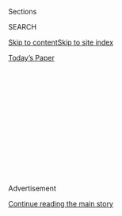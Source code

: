 <div id="app">

<div>

<div>

<div>

<div class="NYTAppHideMasthead css-1q2w90k e1suatyy0">

<div class="section css-ui9rw0 e1suatyy2">

<div class="css-eph4ug er09x8g0">

<div class="css-6n7j50">

</div>

<span class="css-1dv1kvn">Sections</span>

<div class="css-10488qs">

<span class="css-1dv1kvn">SEARCH</span>

</div>

[Skip to content](#site-content)[Skip to site index](#site-index)

</div>

<div class="css-10698na e1huz5gh0">

</div>

</div>

<div id="masthead-bar-one" class="section hasLinks css-15hmgas e1csuq9d3">

<div class="css-uqyvli e1csuq9d0">

</div>

<div class="css-1uqjmks e1csuq9d1">

</div>

<div class="css-9e9ivx">

[](https://myaccount.nytimes.com/auth/login?response_type=cookie&client_id=vi)

</div>

<div class="css-1bvtpon e1csuq9d2">

[Today’s Paper](https://www.nytimes.com/section/todayspaper)

</div>

</div>

</div>

</div>

<div data-aria-hidden="false">

<div id="site-content" role="main">

<div>

<div class="css-1aor85t" style="opacity:0.000000001;z-index:-1;visibility:hidden">

<div class="css-1hqnpie">

<div class="css-epjblv">

<span class="css-17xtcya">[Opinion](/section/opinion)</span><span class="css-x15j1o">|</span><span class="css-fwqvlz">My
Torture at the Hands of America’s Favorite African Strongman</span>

</div>

<div class="css-k008qs">

<div class="css-1iwv8en">

<span class="css-18z7m18"></span>

<div>

</div>

</div>

<span class="css-1n6z4y">https://nyti.ms/3geIjZu</span>

<div class="css-1705lsu">

<div class="css-4xjgmj">

<div class="css-4skfbu" role="toolbar" data-aria-label="Social Media Share buttons, Save button, and Comments Panel with current comment count" data-testid="share-tools">

  - 
  - 
  - 
  - 
    
    <div class="css-6n7j50">
    
    </div>

  - 

</div>

</div>

</div>

</div>

</div>

</div>

<div id="NYT_TOP_BANNER_REGION" class="css-13pd83m">

</div>

<div id="top-wrapper" class="css-1sy8kpn">

<div id="top-slug" class="css-l9onyx">

Advertisement

</div>

[Continue reading the main story](#after-top)

<div class="ad top-wrapper" style="text-align:center;height:100%;display:block;min-height:250px">

<div id="top" class="place-ad" data-position="top" data-size-key="top">

</div>

</div>

<div id="after-top">

</div>

</div>

<div>

<div class="css-v5btjw etb61u70">

<div class="css-v05ibm etb61u71">

[Opinion](/section/opinion)

</div>

</div>

<div id="sponsor-wrapper" class="css-1hyfx7x">

<div id="sponsor-slug" class="css-19vbshk">

Supported by

</div>

[Continue reading the main story](#after-sponsor)

<div id="sponsor" class="ad sponsor-wrapper" style="text-align:center;height:100%;display:block">

</div>

<div id="after-sponsor">

</div>

</div>

<div class="css-186x18t">

</div>

<div class="css-1vkm6nb ehdk2mb0">

# My Torture at the Hands of America’s Favorite African Strongman

</div>

Yoweri Museveni, the country’s president and the Pentagon’s closest
military ally in Africa, deploys security forces to assault opposition
lawmakers.

<div class="css-18e8msd">

<div class="css-vp77d3 epjyd6m0">

<div class="css-1baulvz">

By <span class="css-1baulvz last-byline" itemprop="name">Bobi
Wine</span>

<div class="css-8atqhb">

Mr. Wine is a musician and a member of the Ugandan Parliament.

</div>

</div>

</div>

  - July 29, 2020

  - 
    
    <div class="css-4xjgmj">
    
    <div class="css-d8bdto" role="toolbar" data-aria-label="Social Media Share buttons, Save button, and Comments Panel with current comment count" data-testid="share-tools">
    
      - 
      - 
      - 
      - 
        
        <div class="css-6n7j50">
        
        </div>
    
      - 
    
    </div>
    
    </div>

</div>

<div class="css-79elbk" data-testid="photoviewer-wrapper">

<div class="css-z3e15g" data-testid="photoviewer-wrapper-hidden">

</div>

<div class="css-1a48zt4 ehw59r15" data-testid="photoviewer-children">

![<span class="css-16f3y1r e13ogyst0" data-aria-hidden="true">Ugandan
police detaining the academic Stella Nyanzi for protesting against the
way that government distributes the relief food and the lockdown
situation to control the spread of the coronavirus disease (COVID-19)
outbreak in Kampala, Uganda, in
May.</span><span class="css-cnj6d5 e1z0qqy90" itemprop="copyrightHolder"><span class="css-1ly73wi e1tej78p0">Credit...</span><span><span>Reuters</span></span></span>](https://static01.nyt.com/images/2020/07/29/opinion/29Wine/29Wine-articleLarge.jpg?quality=75&auto=webp&disable=upscale)

</div>

</div>

</div>

<div class="section meteredContent css-1r7ky0e" name="articleBody" itemprop="articleBody">

<div class="css-1fanzo5 StoryBodyCompanionColumn">

<div class="css-53u6y8">

KAMPALA, Uganda — Brutal policing is a global crisis, but America’s
favorite African strongman, Yoweri Museveni, Uganda’s president since
1986, has deployed his own security forces to a particularly malign end:
assaulting opposition parliamentary lawmakers to crush the democratic
challenge he is facing.

I speak from experience. I am a member of Uganda’s Parliament and also a
musician, activist and founder of the opposition [People Power
movement](https://www.thenation.com/article/archive/can-bobi-wine-unite-uganda-and-bring-down-a-dictator/).
For the past three years, we have been seeking social, economic and
political change with the support of Uganda’s youth — 80 percent of the
population — who face dire poverty.

On April 19, my colleague Francis Zaake, a 29-year-old member of
Parliament, [was arrested and
tortured](https://www.buzzfeednews.com/article/lesterfeder/uganda-francis-zaake-coronavirus).
Previously strapping and healthy, he now walks with a cane from the
beatings he received there.

Why torture an elected member of Parliament?

On March 31, the Ugandan government imposed a strict coronavirus
lockdown without notice, leaving many citizens unable to work. When some
parliamentarians began passing out relief food to constituents, Mr.
Museveni [threatened to arrest
them.](https://www.softpower.ug/covid-19-mps-nsereko-luttamaguzi-risk-being-arrested-for-distributing-food/)
In theory, the ban was universal; in practice, politicians from Mr.
Museveni’s ruling party continued passing out food. The message was
clear: Support the regime or starve.

</div>

</div>

<div class="css-1fanzo5 StoryBodyCompanionColumn">

<div class="css-53u6y8">

Mr. Zaake’s crime was delivering food to the hungry while being an
opposition member.

Assaulting elected members of Parliament and their supporters is an
assault on the very idea of democracy. Ugandans have lived under Mr.
Museveni’s tyranny for 34 years. We have had elections, but their
legitimacy has been marred by
[rigging](https://www.nybooks.com/daily/2016/05/16/uganda-cost-of-fake-democracy/)
and [the
killing](https://www.hrw.org/news/2005/12/19/uganda-respect-opposition-right-campaign)
[and
torture](https://www.theguardian.com/world/2006/feb/26/uganda.deniscampbell)
of opposition supporters.

</div>

</div>

<div class="css-79elbk" data-testid="photoviewer-wrapper">

<div class="css-z3e15g" data-testid="photoviewer-wrapper-hidden">

</div>

<div class="css-1a48zt4 ehw59r15" data-testid="photoviewer-children">

![<span class="css-16f3y1r e13ogyst0" data-aria-hidden="true">Uganda's
President Yoweri
Museveni.</span><span class="css-cnj6d5 e1z0qqy90" itemprop="copyrightHolder"><span class="css-1ly73wi e1tej78p0">Credit...</span><span>John
Muchucha/Associated
Press</span></span>](https://static01.nyt.com/images/2020/07/29/opinion/29Wine2/29Wine2-articleLarge.jpg?quality=75&auto=webp&disable=upscale)

</div>

</div>

<div class="css-1fanzo5 StoryBodyCompanionColumn">

<div class="css-53u6y8">

Twice, Uganda’s Supreme Court seemed [on the verge of
overturning](https://allafrica.com/stories/200105090061.html) Mr.
Museveni’s election. After the 2016 election, Mr. Museveni placed his
main challenger, Kizza Besigye, under house arrest so that he couldn’t
petition the court within the constitutionally mandated time period.

As support for our People Power movement has grown in recent years, Mr.
Museveni has increased the frequency and brutality of attacks on
lawmakers.

On Aug. 13, 2018, I was with colleagues in Arua, a town in northern
Uganda, after a long day of campaigning. We were there to support an
opposition colleague who was running for Parliament in a special
election. All of a sudden, Uganda’s Special Forces Command besieged our
hotel. They [shot and killed my
driver,](https://www.amnesty.org/en/latest/news/2018/08/uganda-investigate-death-of-opposition-politicians-driver/)
Yasin Kawuma, who was sitting in the passenger seat of my vehicle. The
bullets seemed to have been intended for me. Thirty-four of us,
including three other lawmakers and the candidate Kassiano Wadri, who
eventually won the Arua special election, were arrested.

</div>

</div>

<div class="css-1fanzo5 StoryBodyCompanionColumn">

<div class="css-53u6y8">

We were held for more than a week. I and several others were tortured
and couldn’t walk unaided when released. I traveled on crutches to the
United States for medical treatment.

We aren’t the only legislators to have suffered at the hands of Uganda’s
security forces. In September 2017, opposition lawmakers filibustered to
block a parliamentary bill to remove [the age limit for the
presidency](https://www.aljazeera.com/news/2017/09/uganda-introduces-bill-remove-presidential-age-limit-170927172204813.html),
set by the 1995 Constitution at 75 years. The change would allow Mr.
Museveni, who says he was born in 1944, to run in 2021. An Afrobarometer
poll in September 2017 suggested that [75
percent](https://www.nytimes.com/2017/12/20/world/africa/uganda-president-museveni-age-limit.html)
of the population opposed lifting the age limit.

On Sept. 19, 2017, when the bill was to be introduced, Mr. Museveni
deployed armored vehicles and heavily armed police around Parliament to
prevent protests. Our filibuster managed to delay the bill’s
introduction for a week, but on Sept. 27 dozens of plainclothes
operatives appeared on the floor of the Parliament.

About 30 lawmakers were arrested, including me. During the mayhem, six
operatives escorted a parliamentarian, Betty Nambooze, into a room
without security cameras. They pressed her against the wall while one of
them [shoved a knee into her
back](https://www.thenation.com/article/archive/us-turns-blind-eye-ugandas-assault-democracy/),
severely injuring her spine. She was flown to India for surgery,
enabling her to walk again, but was tortured again in June 2018 and now
walks with a cane.

Fearful and despondent, we dropped the filibuster campaign, and the age
limit on the president was removed in December 2017. The attacks on our
People Power movement have continued, and we have lost dozens of
activists and supporters to violence on the part of the security forces.
Yet support for our movement has increased.

I grew up in poverty and was fortunate to have a successful career as a
musician. I soon found myself singing about corruption, poverty and
oppression. Music galvanizes people but they can be empowered only
through politics, so I decided to run for the Parliament.

Last week, my colleagues and I formed [the National Unity
Platform](https://www.nytimes.com/aponline/2020/07/22/world/africa/ap-af-uganda-bobi-wine.html),
a political party to challenge Mr. Museveni and his party in Uganda’s
next election, expected in early 2021.

</div>

</div>

<div class="css-1fanzo5 StoryBodyCompanionColumn">

<div class="css-53u6y8">

We stand for democratic rule; depoliticizing the security forces,
judiciary and other institutions; peace in our region; and fighting
Uganda’s rampant corruption. We maintain that this will help create the
conditions for Uganda’s economy to thrive.

We regret to say that we might not have suffered for so long had
Washington not chosen to ignore Mr. Museveni’s abuses. He is among the
Pentagon’s closest African security allies, with [troops in
Somalia](https://www.amazon.com/dp/B074CY9SZN/ref=dp-kindle-redirect?_encoding=UTF8&btkr=1#customerReviews)
and guards [under U.S. command in
Iraq](https://theintercept.com/2016/02/22/wounded-in-iraq-ugandan-contractors-fight-for-compensation-in-america/).
However, he has also stoked conflict both within [Uganda and in
neighboring
countries](https://www.dw.com/en/ugandas-double-game-in-south-sudan-civil-war-revealed/a-46500925),
while hoodwinking Washington into trusting him on security matters.

The international community needs to rethink its financial, moral and
military assistance to our tormentors in Uganda and stand up for
democracy.

Bobi Wine is a musician and a member of the Parliament in Uganda.

*The Times is committed to publishing* [*a diversity of
letters*](https://www.nytimes.com/2019/01/31/opinion/letters/letters-to-editor-new-york-times-women.html)
*to the editor. We’d like to hear what you think about this or any of
our articles. Here are some*
[*tips*](https://help.nytimes.com/hc/en-us/articles/115014925288-How-to-submit-a-letter-to-the-editor)*.
And here’s our email:*
[*letters@nytimes.com*](mailto:letters@nytimes.com)*.*

*Follow The New York Times Opinion section on*
[*Facebook*](https://www.facebook.com/nytopinion)*,* [*Twitter
(@NYTopinion)*](http://twitter.com/NYTOpinion) *and*
[*Instagram*](https://www.instagram.com/nytopinion/)*.*

</div>

</div>

</div>

<div>

</div>

<div>

</div>

<div>

</div>

<div>

<div id="bottom-wrapper" class="css-1ede5it">

<div id="bottom-slug" class="css-l9onyx">

Advertisement

</div>

[Continue reading the main story](#after-bottom)

<div id="bottom" class="ad bottom-wrapper" style="text-align:center;height:100%;display:block;min-height:90px">

</div>

<div id="after-bottom">

</div>

</div>

</div>

</div>

</div>

## Site Index

<div>

</div>

## Site Information Navigation

  - [© <span>2020</span> <span>The New York Times
    Company</span>](https://help.nytimes.com/hc/en-us/articles/115014792127-Copyright-notice)

<!-- end list -->

  - [NYTCo](https://www.nytco.com/)
  - [Contact
    Us](https://help.nytimes.com/hc/en-us/articles/115015385887-Contact-Us)
  - [Work with us](https://www.nytco.com/careers/)
  - [Advertise](https://nytmediakit.com/)
  - [T Brand Studio](http://www.tbrandstudio.com/)
  - [Your Ad
    Choices](https://www.nytimes.com/privacy/cookie-policy#how-do-i-manage-trackers)
  - [Privacy](https://www.nytimes.com/privacy)
  - [Terms of
    Service](https://help.nytimes.com/hc/en-us/articles/115014893428-Terms-of-service)
  - [Terms of
    Sale](https://help.nytimes.com/hc/en-us/articles/115014893968-Terms-of-sale)
  - [Site Map](https://spiderbites.nytimes.com)
  - [Help](https://help.nytimes.com/hc/en-us)
  - [Subscriptions](https://www.nytimes.com/subscription?campaignId=37WXW)

</div>

</div>

</div>

</div>

